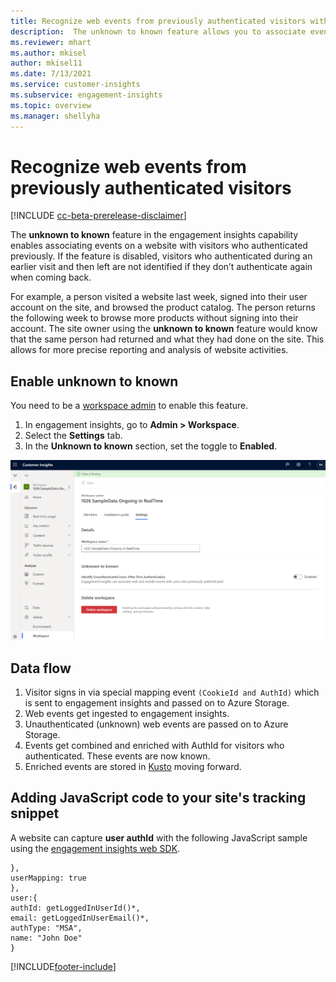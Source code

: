 ```yaml
---
title: Recognize web events from previously authenticated visitors with unknown to known
description:  The unknown to known feature allows you to associate events on a website with visitors who authenticated previously. 
ms.reviewer: mhart
ms.author: mkisel
author: mkisel11
ms.date: 7/13/2021
ms.service: customer-insights
ms.subservice: engagement-insights 
ms.topic: overview
ms.manager: shellyha
---
```

# Recognize web events from previously authenticated visitors

[!INCLUDE [cc-beta-prerelease-disclaimer](includes/cc-beta-prerelease-disclaimer.md)]

The **unknown to known** feature in the engagement insights capability enables associating events on a website with visitors who authenticated previously. If the feature is disabled, visitors who authenticated during an earlier visit and then left are not identified if they don’t authenticate again when coming back. 

For example, a person visited a website last week, signed into their user account on the site, and browsed the product catalog. The person returns the following week to browse more products without signing into their account. The site owner using the **unknown to known** feature would know that the same person had returned and what they had done on the site. This allows for more precise reporting and analysis of website activities.

## Enable unknown to known

You need to be a [workspace admin](user-roles.md) to enable this feature. 

1. In engagement insights, go to **Admin > Workspace**. 
2. Select the **Settings** tab.
3. In the **Unknown to known** section, set the toggle to **Enabled**.

![Enable U2K forward](media/U2Ktoggle.png "Enable U2K forward")

## Data flow

1. Visitor signs in via special mapping event `(CookieId and AuthId)` which is sent to engagement insights and passed on to Azure Storage.
2. Web events get ingested to engagement insights.
3. Unauthenticated (unknown) web events are passed on to Azure Storage.
4. Events get combined and enriched with AuthId for visitors who authenticated. These events are now known.
5. Enriched events are stored in [Kusto](/azure/data-explorer/kusto/concepts.md) moving forward.

## Adding JavaScript code to your site's tracking snippet

A website can capture **user authId** with the following JavaScript sample using the [engagement insights web SDK](advanced-SDK-implementation.md).

```
},
userMapping: true
},
user:{
authId: getLoggedInUserId()*,
email: getLoggedInUserEmail()*,
authType: "MSA",
name: "John Doe"
}
```

[!INCLUDE[footer-include](../includes/footer-banner.md)]
